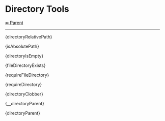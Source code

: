 # Directory Tools

<!-- TEMPLATE header 2 -->
[⬅ Parent ](../index.md)
<hr />

{directoryRelativePath}

{isAbsolutePath}

{directoryIsEmpty}

{fileDirectoryExists}

{requireFileDirectory}

{requireDirectory}

{directoryClobber}

{__directoryParent}

{directoryParent}

